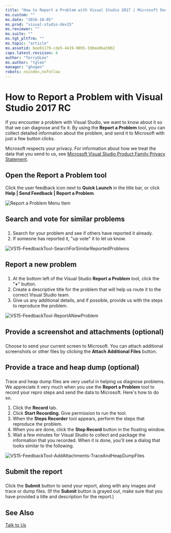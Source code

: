 ```yaml
---
title: "How to Report a Problem with Visual Studio 2017 | Microsoft Docs"
ms.custom: ""
ms.date: "2016-10-05"
ms.prod: "visual-studio-dev15"
ms.reviewer: ""
ms.suite: ""
ms.tgt_pltfrm: ""
ms.topic: "article"
ms.assetid: bee01179-cde5-4419-9095-190ee0ba5902
caps.latest.revision: 4
author: "TerryGLee"
ms.author: "tglee"
manager: "ghogen"
robots: noindex,nofollow
---
```

# How to Report a Problem with Visual Studio 2017 RC
If you encounter a problem with Visual Studio, we want to know about it so that we can diagnose and fix it.  By using the **Report a Problem** tool, you can collect detailed  information about the problem, and send it to Microsoft with just a few button clicks.  
  
 Microsoft respects your privacy. For information about how we treat the data that you send to us, see [Microsoft Visual Studio Product Family Privacy Statement](https://www.visualstudio.com/en-us/dn948229).  
  
## Open the Report a Problem tool  
 Click the user feedback icon next to **Quick Launch** in the title bar, or click **Help &#124; Send Feedback &#124; Report a Problem**.  
  
 ![Report a Problem Menu Item](../ide/media/report-a-problem-menu-item.png "Report a Problem Menu Item")  
  
## Search and vote for similar problems  
###  <a name="search_and_vote"></a>  
  
1.  Search for your problem and see if others have reported it already. 
2.  If someone has reported it, "up vote" it to let us know.  

  ![VS15-FeedbackTool-SearchForSimilarReportedProblems](../ide/media/vs15-feedbacktool-searchforsimilarreportedproblems.PNG)
 

## Report a new problem
###  <a name="report_new_problem"></a>
1.  At the bottom left of the Visual Studio **Report a Problem** tool, click the "**+**" button.  
2.  Create a descriptive title for the problem that will help us route it to the correct Visual Studio team.  
3.  Give us any additional details, and if possible, provide us with the steps to reproduce the problem.  

  ![VS15-FeedbackTool-ReportANewProblem](../ide/media/vs15-feedbacktool-reportanewproblem.PNG)
  
## Provide a screenshot and attachments (optional) 
###  <a name="provide_screenshots"></a> 
 Choose to send your current screen to Microsoft. You can attach additional screenshots or other files by clicking the **Attach Additional Files** button.  
  
## Provide a trace and heap dump (optional)  
###  <a name="provide_a_trace_and_heap_dump"></a>  
  
Trace and heap dump files are very useful in helping us diagnose problems.   We appreciate it very much when you use the **Report a Problem** tool to record your repro steps and send the data to Microsoft.  Here's how to do so.
  
1.  Click the **Record** tab.
2.  Click **Start Recording**. Give permission to run the tool.
3.  When the **Steps Recorder** tool appears, perform the steps that reproduce the problem.
4.  When you are done, click the **Stop Record** button in the floating window.
5.  Wait a few minutes for Visual Studio to collect and package the information that you recorded.  When it is done, you'll see a dialog that looks similar to the following.   
  
  ![VS15-FeedbackTool-AddAttachments-TraceAndHeapDumpFiles](../ide/media/vs15-feedbacktool-addattachments-traceandheapdumpfiles.PNG)
  

## Submit the report  
###  <a name="submit_the_report"></a>  
 Click the **Submit** button to send your report, along with any images and trace or dump files. (If the **Submit** button is grayed out, make sure that you have provided a title and description for the report.)  
  
## See Also  
 [Talk to Us](../ide/talk-to-us.md)
